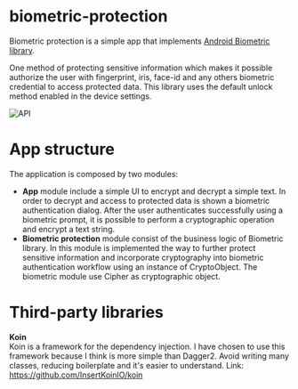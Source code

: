 # biometric-protection

Biometric protection is a simple app that implements [Android Biometric library](https://developer.android.com/jetpack/androidx/releases/biometric).

One method of protecting sensitive information which makes it possible authorize the user with fingerprint, iris, face-id and any others biometric credential to access protected data.
This library uses the default unlock method enabled in the device settings.

<img src="https://img.shields.io/badge/API-23%2B-orange" style="max-width:100%;" alt="API" data-canonical-src="https://img.shields.io/badge/API-23%2B-orange" style="max-width:100%;">

# App structure
The application is composed by two modules:
- **App** module include a simple UI to encrypt and decrypt a simple text. In order to decrypt and access to protected data is shown a biometric authentication dialog. After the user authenticates successfully using a biometric prompt, it is possible to perform a cryptographic operation and encrypt a text string.
- **Biometric protection** module consist of the business logic of Biometric library. In this module is implemented the way to further protect sensitive information and incorporate cryptography into biometric authentication workflow using an instance of CryptoObject. The biometric module use Cipher as cryptographic object.

# Third-party libraries
**Koin**  
Koin is a framework for the dependency injection. I have chosen to use this framework because I think is more simple than Dagger2. Avoid writing many classes, reducing boilerplate and it's easier to understand.
Link: https://github.com/InsertKoinIO/koin
